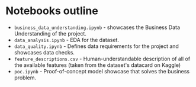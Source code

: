 # Notebooks outline
- `business_data_understanding.ipynb` - showcases the Business Data Understanding of the project.
- `data_analysis.ipynb` - EDA for the dataset.
- `data_quality.ipynb` - Defines data requirements for the project and showcases data checks.
- `feature_descriptions.csv` - Human-understandable description of all of the available features (taken from the dataset's datacard on Kaggle)
- `poc.ipynb` - Proof-of-concept model showcase that solves the business problem.
